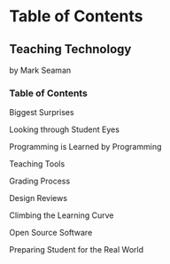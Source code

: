 # Table of Contents

## Teaching Technology

by Mark Seaman

### Table of Contents

Biggest Surprises

Looking through Student Eyes

Programming is Learned by Programming

Teaching Tools

Grading Process

Design Reviews

Climbing the Learning Curve

Open Source Software

Preparing Student for the Real World





